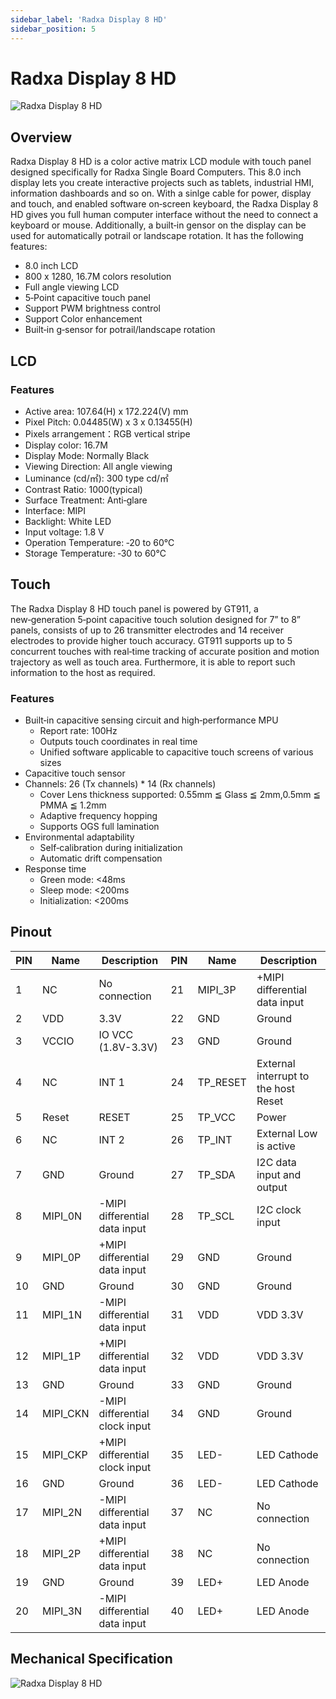 ```yaml
---
sidebar_label: 'Radxa Display 8 HD'
sidebar_position: 5
---
```


# Radxa Display 8 HD


![Radxa Display 8 HD](/img/accessories/display-8-hd.webp)

## Overview

Radxa Display 8 HD is a color active matrix LCD module with touch panel designed specifically for Radxa Single Board Computers. This 8.0 inch display lets you create interactive projects such as tablets, industrial HMI, information dashboards and so on. With a sinlge cable for power, display and touch, and enabled software on‑screen keyboard, the Radxa Display 8 HD gives you full human computer interface without the need to connect a keyboard or mouse. Additionally, a built‑in gensor on the display can be used for automatically potrail or landscape rotation. It has the following features:
- 8.0 inch LCD
- 800 x 1280, 16.7M colors resolution
- Full angle viewing LCD
- 5‑Point capacitive touch panel
- Support PWM brightness control
- Support Color enhancement
- Built‑in g‑sensor for potrail/landscape rotation

## LCD

###  Features

- Active area: 107.64(H) x 172.224(V) mm
- Pixel Pitch: 0.04485(W) x 3 x 0.13455(H)
- Pixels arrangement：RGB vertical stripe
- Display color: 16.7M
- Display Mode: Normally Black
- Viewing Direction: All angle viewing
- Luminance (cd/㎡): 300 type cd/㎡
- Contrast Ratio: 1000(typical)
- Surface Treatment: Anti‑glare
- Interface: MIPI
- Backlight: White LED
- Input voltage: 1.8 V
- Operation Temperature: ‑20 to 60℃
- Storage Temperature: ‑30 to 60℃

## Touch

The Radxa Display 8 HD touch panel is powered by GT911, a new‑generation 5‑point capacitive touch solution designed for 7” to 8” panels, consists of up to 26 transmitter electrodes and 14 receiver electrodes to provide higher touch accuracy. GT911 supports up to 5 concurrent touches with real‑time tracking of accurate position and motion trajectory as well as touch area. Furthermore, it is able to report such information to the host as required.

###  Features

- Built‑in capacitive sensing circuit and high‑performance MPU
  - Report rate: 100Hz
  - Outputs touch coordinates in real time
  - Unified software applicable to capacitive touch screens of various sizes
- Capacitive touch sensor
- Channels: 26 (Tx channels) * 14 (Rx channels)
  - Cover Lens thickness supported: 0.55mm ≦ Glass ≦ 2mm,0.5mm ≦ PMMA ≦ 1.2mm
  - Adaptive frequency hopping
  - Supports OGS full lamination
- Environmental adaptability
  - Self‑calibration during initialization
  - Automatic drift compensation
- Response time
  - Green mode: <48ms
  - Sleep mode: <200ms
  - Initialization: <200ms

## Pinout

| PIN | Name     | Description                                    | PIN | Name     | Description                                    |
|-----|----------|------------------------------------------------|-----|----------|------------------------------------------------|
| 1   | NC       | No connection                                  | 21  | MIPI_3P  | +MIPI differential data input                  |
| 2   | VDD      | 3.3V                                           | 22  | GND      | Ground                                         |
| 3   | VCCIO    | IO VCC (1.8V-3.3V)                             | 23  | GND      | Ground                                         |
| 4   | NC       | INT 1                                          | 24  | TP_RESET | External interrupt to the host Reset           |
| 5   | Reset    | RESET                                          | 25  | TP_VCC   | Power                                          |
| 6   | NC       | INT 2                                          | 26  | TP_INT   | External Low is active                         |
| 7   | GND      | Ground                                         | 27  | TP_SDA   | I2C data input and output                      |
| 8   | MIPI_0N  | -MIPI differential data input                  | 28  | TP_SCL   | I2C clock input                                |
| 9   | MIPI_0P  | +MIPI differential data input                  | 29  | GND      | Ground                                         |
| 10  | GND      | Ground                                         | 30  | GND      | Ground                                         |
| 11  | MIPI_1N  | -MIPI differential data input                  | 31  | VDD      | VDD 3.3V                                       |
| 12  | MIPI_1P  | +MIPI differential data input                  | 32  | VDD      | VDD 3.3V                                       |
| 13  | GND      | Ground                                         | 33  | GND      | Ground                                         |
| 14  | MIPI_CKN | -MIPI differential clock input                 | 34  | GND      | Ground                                         |
| 15  | MIPI_CKP | +MIPI differential clock input                 | 35  | LED-     | LED Cathode                                    |
| 16  | GND      | Ground                                         | 36  | LED-     | LED Cathode                                    |
| 17  | MIPI_2N  | -MIPI differential data input                  | 37  | NC       | No connection                                  |
| 18  | MIPI_2P  | +MIPI differential data input                  | 38  | NC       | No connection                                  |
| 19  | GND      | Ground                                         | 39  | LED+     | LED Anode                                      |
| 20  | MIPI_3N  | -MIPI differential data input                  | 40  | LED+     | LED Anode                                      |

## Mechanical Specification

![Radxa Display 8 HD](/img/accessories/rock5a-display-8hd-spec.webp)
